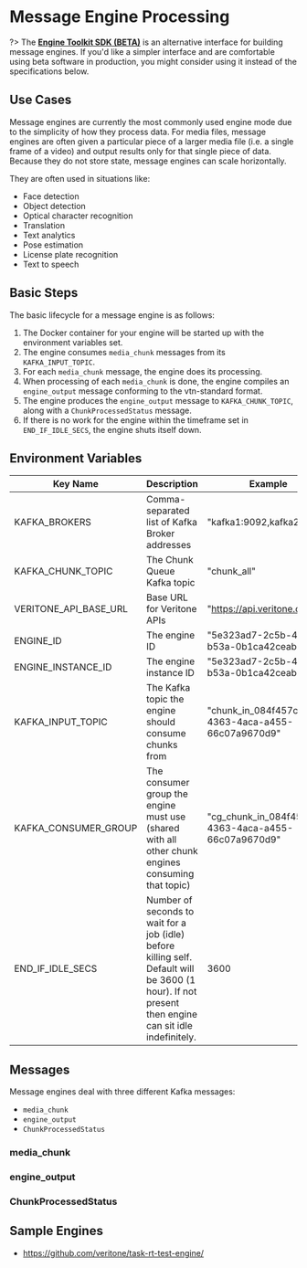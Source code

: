 # Message Engine Processing

[](../_message-processing-overview.md ':include')

?> The **[Engine Toolkit SDK (BETA)](https://machinebox.io/experiments/engine-toolkit)**
is an alternative interface for building message engines.
If you'd like a simpler interface and are comfortable using beta software in production, 
you might consider using it instead of the specifications below.

## Use Cases

Message engines are currently the most commonly used engine mode due to the simplicity of how they process data.
For media files, message engines are often given a particular piece of a larger media file (i.e. a single frame of a video)
and output results only for that single piece of data.
Because they do not store state, message engines can scale horizontally.

They are often used in situations like:

- Face detection
- Object detection
- Optical character recognition
- Translation
- Text analytics
- Pose estimation
- License plate recognition
- Text to speech

## Basic Steps

The basic lifecycle for a message engine is as follows:

1. The Docker container for your engine will be started up with the environment variables set.
1. The engine consumes `media_chunk` messages from its `KAFKA_INPUT_TOPIC`.
1. For each `media_chunk` message, the engine does its processing.
1. When processing of each `media_chunk` is done, the engine compiles an `engine_output` message conforming to the vtn-standard format. <!-- TODO: Link to vtn-standard format -->
1. The engine produces the `engine_output` message to `KAFKA_CHUNK_TOPIC`, along with a `ChunkProcessedStatus` message.
1. If there is no work for the engine within the timeframe set in `END_IF_IDLE_SECS`, the engine shuts itself down.

## Environment Variables

| Key Name | Description | Example |
| -------- | ----------- | ------- |
| KAFKA_BROKERS | Comma-separated list of Kafka Broker addresses | "kafka1:9092,kafka2:9092" |
| KAFKA_CHUNK_TOPIC | The Chunk Queue Kafka topic | "chunk_all" |
| VERITONE_API_BASE_URL | Base URL for Veritone APIs | "https://api.veritone.com" |
| ENGINE_ID | The engine ID | "5e323ad7-2c5b-48f6-b53a-0b1ca42ceab3"
| ENGINE_INSTANCE_ID | The engine instance ID | "5e323ad7-2c5b-48f6-b53a-0b1ca42ceab3_324" |
| KAFKA_INPUT_TOPIC | The Kafka topic the engine should consume chunks from | "chunk_in_084f457c-4363-4aca-a455-66c07a9670d9" |
| KAFKA_CONSUMER_GROUP | The consumer group the engine must use (shared with all other chunk engines consuming that topic) | "cg_chunk_in_084f457c-4363-4aca-a455-66c07a9670d9" |
| END_IF_IDLE_SECS | Number of seconds to wait for a job (idle) before killing self.  Default will be 3600 (1 hour). If not present then engine can sit idle indefinitely. | 3600 |

## Messages

Message engines deal with three different Kafka messages:

- `media_chunk`
- `engine_output`
- `ChunkProcessedStatus`

### media_chunk

[](../_messages/media_chunk.md ':include')

### engine_output

[](../_messages/engine_output.md ':include')

### ChunkProcessedStatus

[](../_messages/chunkprocessedstatus.md ':include')

## Sample Engines

- https://github.com/veritone/task-rt-test-engine/

